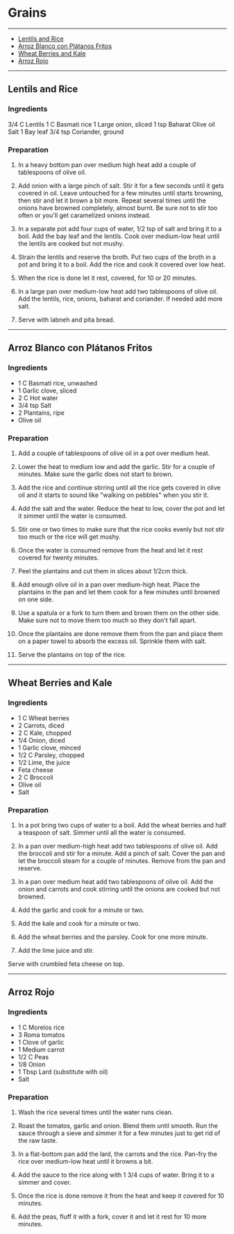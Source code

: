 # Grains

-----

* [Lentils and Rice](#LentilsAndRice)
* [Arroz Blanco con Plátanos Fritos](#ArrozBlancoConPlatanosFritos)
* [Wheat Berries and Kale](#WheatBerriesAndKale)
* [Arroz Rojo](#ArrozRojo)

-----

<div style="page-break-after: always; visibility: hidden"></div>


## <a id="LentilsAndRice" name="Lentils and Rice"></a> Lentils and Rice

### Ingredients

3/4 C Lentils
1 C Basmati rice
1 Large onion, sliced
1 tsp Baharat
Olive oil
Salt
1 Bay leaf
3/4 tsp Coriander, ground

### Preparation

1. In a heavy bottom pan over medium high heat add a couple of tablespoons of olive oil.

1. Add onion with a large pinch of salt. Stir it for a few seconds until it gets covered in oil. Leave untouched for a few minutes until starts browning, then stir and let it brown a bit more. Repeat several times until the onions have browned completely, almost burnt. Be sure not to stir too often or you'll get caramelized onions instead.

1. In a separate pot add four cups of water, 1/2 tsp of salt and bring it to a boil. Add the bay leaf and the lentils. Cook over medium-low heat until the lentils are cooked but not mushy.

1. Strain the lentils and reserve the broth. Put two cups of the broth in a pot and bring it to a boil. Add the rice and cook it covered over low heat.

1. When the rice is done let it rest, covered, for 10 or 20 minutes.

1. In a large pan over medium-low heat add two tablespoons of olive oil. Add the lentils, rice, onions, baharat and coriander. If needed add more salt.

1. Serve with labneh and pita bread.

-----

<div style="page-break-after: always; visibility: hidden"></div>


## <a id="ArrozBlancoConPlatanosFritos" name="Arroz Blanco con Plátanos Fritos"></a> Arroz Blanco con Plátanos Fritos

### Ingredients

* 1 C Basmati rice, unwashed
* 1 Garlic clove, sliced
* 2 C Hot water
* 3/4 tsp Salt
* 2 Plantains, ripe
* Olive oil

### Preparation

1. Add a couple of tablespoons of olive oil in a pot over medium heat.

1. Lower the heat to medium low and add the garlic. Stir for a couple of minutes. Make sure the garlic does not start to brown.

1. Add the rice and continue stirring until all the rice gets covered in olive oil and it starts to sound like "walking on pebbles" when you stir it.

1. Add the salt and the water. Reduce the heat to low, cover the pot and let it simmer until the water is consumed.

1. Stir one or two times to make sure that the rice cooks evenly but not stir too much or the rice will get mushy.

1. Once the water is consumed remove from the heat and let it rest covered for twenty minutes.

1. Peel the plantains and cut them in slices about 1/2cm thick.

1. Add enough olive oil in a pan over medium-high heat. Place the plantains in the pan and let them cook for a few minutes until browned on one side.

1. Use a spatula or a fork to turn them and brown them on the other side. Make sure not to move them too much so they don't fall apart.

1. Once the plantains are done remove them from the pan and place them on a paper towel to absorb the excess oil. Sprinkle them with salt.

1. Serve the plantains on top of the rice.

-----

<div style="page-break-after: always; visibility: hidden"></div>


## <a id="WheatBerriesAndKale" name="Wheat Berries and Kale"></a> Wheat Berries and Kale

### Ingredients

* 1 C Wheat berries
* 2 Carrots, diced
* 2 C Kale, chopped
* 1/4 Onion, diced
* 1 Garlic clove, minced
* 1/2 C Parsley, chopped
* 1/2 Lime, the juice
* Feta cheese
* 2 C Broccoli
* Olive oil
* Salt

### Preparation

1. In a pot bring two cups of water to a boil. Add the wheat berries and half a teaspoon of salt. Simmer until all the water is consumed.

1. In a pan over medium-high heat add two tablespoons of olive oil. Add the broccoli and stir for a minute. Add a pinch of salt. Cover the pan and let the broccoli steam for a couple of minutes. Remove from the pan and reserve.

1. In a pan over medium heat add two tablespoons of olive oil. Add the onion and carrots and cook stirring until the onions are cooked but not browned.

1. Add the garlic and cook for a minute or two.

1. Add the kale and cook for a minute or two.

1. Add the wheat berries and the parsley. Cook for one more minute.

1. Add the lime juice and stir.

Serve with crumbled feta cheese on top.

-----

<div style="page-break-after: always; visibility: hidden"></div>

## <a id="ArrozRojo" name="Arroz Rojo"></a> Arroz Rojo

### Ingredients

* 1 C Morelos rice
* 3 Roma tomatos
* 1 Clove of garlic
* 1 Medium carrot
* 1/2 C Peas
* 1/8 Onion
* 1 Tbsp Lard (substitute with oil)
* Salt


### Preparation

1. Wash the rice several times until the water runs clean.

1. Roast the tomatos, garlic and onion. Blend them until smooth. Run the sauce through a sieve and simmer it for a few minutes just to get rid of the raw taste.

1. In a flat-bottom pan add the lard, the carrots and the rice. Pan-fry the rice over medium-low heat until it browns a bit.

1. Add the sauce to the rice along with 1 3/4 cups of water. Bring it to a simmer and cover.

1. Once the rice is done remove it from the heat and keep it covered for 10 minutes.

1. Add the peas, fluff it with a fork, cover it and let it rest for 10 more minutes.

